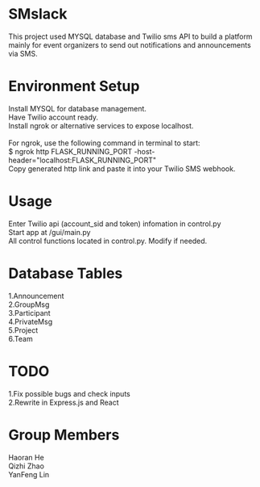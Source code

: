 # SMslack
This project used MYSQL database and Twilio sms API to build a platform mainly for event organizers to send out notifications and announcements via SMS.

# Environment Setup
Install MYSQL for database management.<br />
Have Twilio account ready.<br />
Install ngrok or alternative services to expose localhost.<br />
<br />
For ngrok, use the following command in terminal to start:<br />
$ ngrok http FLASK_RUNNING_PORT -host-header="localhost:FLASK_RUNNING_PORT"<br />
Copy generated http link and paste it into your Twilio SMS webhook.<br />

# Usage
Enter Twilio api (account_sid and token) infomation in control.py<br />
Start app at /gui/main.py<br />
All control functions located in control.py. Modify if needed.<br />

# Database Tables
1.Announcement<br />
2.GroupMsg<br />
3.Participant<br />
4.PrivateMsg<br />
5.Project<br />
6.Team<br />

# TODO
1.Fix possible bugs and check inputs<br />
2.Rewrite in Express.js and React<br />

# Group Members
Haoran He<br />
Qizhi Zhao<br />
YanFeng Lin<br />
